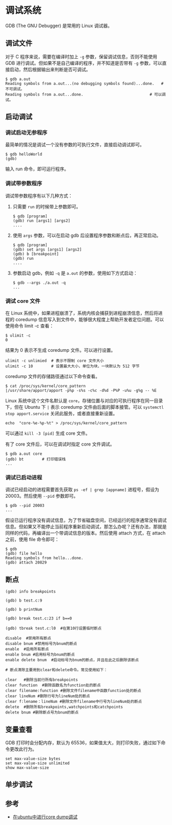 # 调试系统

GDB (The GNU Debugger) 是常用的 Linux 调试器。

## 调试文件

对于 C 程序来说，需要在编译时加上 `-g` 参数，保留调试信息，否则不能使用 GDB 进行调试。但如果不是自己编译的程序，并不知道是否带有 `-g` 参数，可以直接启动，然后根据输出来判断是否可调试。

```shell
$ gdb a.out
Reading symbols from a.out...(no debugging symbols found)...done.   # 不可调试。
Reading symbols from a.out...done.                             # 可以调试。
```

## 启动调试

### 调试启动无参程序

最简单的情况是调试一个没有参数的可执行文件，直接启动调试即可。

```shell
$ gdb helloWorld
(gdb)
```

输入 run 命令，即可运行程序。

### 调试带参数程序

调试带参数程序有以下几种方式：

1. 只需要 `run` 的时候带上参数即可。

    ```shell
    $ gdb [program]
    (gdb) run [args1] [args2]
    ....
    ```

2. 使用 `args` 参数，可以在启动 gdb 后设置程序参数和断点后，再正常启动。

    ```shell
    $ gdb [program]
    (gdb) set args [args1] [args2]
    (gdb) b [breakpoint]
    (gdb) run
    ....
    ```

3. 参数启动 gdb，例如 `-q` 是 `a.out` 的参数，使用如下方式启动：

    ```shell
    $ gdb --args ./a.out -q
    ...
    ```

### 调试 core 文件

在 Linux 系统中，如果进程崩溃了，系统内核会捕获到进程崩溃信息，然后将进程的 coredump 信息写入到文件中，能够很大程度上帮助开发者定位问题。可以使用命令 limit -c 查看：

```shell
$ ulimit -c
0
```

结果为 0 表示不生成 coredump 文件。可以进行设置。

```shell
ulimit -c unlimied  # 表示不限制 core 文件大小
ulimit -c 10        # 设置最大大小，单位为块，一块默认为 512 字节
```

coredump 文件的存储路径通过以下命令查看。

```shell
$ cat /proc/sys/kernel/core_pattern
|/usr/share/apport/apport -p%p -s%s -c%c -d%d -P%P -u%u -g%g -- %E
```

Linux 系统中这个文件名默认是 `core`，存储位置与对应的可执行程序在同一目录下，但在 Ubuntu 下 `|` 表示 coredump 文件由后面的脚本接管。可以 `systemctl stop apport.service` 关闭此服务，或者直接重新设置。

```shell
echo  "core-%e-%p-%t" > /proc/sys/kernel/core_pattern
```

可以通过 `kill -3 [pid]` 生成 core 文件。

有了 core 文件后，可以在调试时指定 core 文件调试。

```shell
$ gdb a.out core
(gdb) bt        # 打印错误栈
...
```

### 调试已启动进程

调试已经启动的进程需要首先获取 `ps -ef | grep [appname]` 进程号，假设为 20003。然后使用 `--pid` 参数即可。

```shell
$ gdb --pid 20003
...
```

假设已运行程序没有调试信息，为了节省磁盘空间，已经运行的程序通常没有调试信息。但如果又不能停止当前程序重新启动调试，那怎么办呢？还有办法，那就是同样的代码，再编译出一个带调试信息的版本。然后使用 attach 方式，在 attach 之前，使用 file 命令即可：

```shell
$ gdb
(gdb) file hello
Reading symbols from hello...done.
(gdb) attach 20829
```

## 断点

```shell
(gdb) info breakpoints

(gdb) b test.c:9

(gdb) b printNum

(gdb) break test.c:23 if b==0

(gdb) tbreak test.c:l0  #在第10行设置临时断点

disable  #禁用所有断点
disable bnum #禁用标号为bnum的断点
enable  #启用所有断点
enable bnum #启用标号为bnum的断点
enable delete bnum  #启动标号为bnum的断点，并且在此之后删除该断点

# 断点清除主要用到clear和delete命令。常见使用如下：

clear   #删除当前行所有breakpoints
clear function  #删除函数名为function处的断点
clear filename:function #删除文件filename中函数function处的断点
clear lineNum #删除行号为lineNum处的断点
clear f:lename：lineNum #删除文件filename中行号为lineNum处的断点
delete  #删除所有breakpoints,watchpoints和catchpoints
delete bnum #删除断点号为bnum的断点
```

## 变量查看

GDB 打印时会分配内存，默认为 65536，如果值太大，则打印失败，通过如下命令更改此行为。

```shell
set max-value-size bytes
set max-value-size unlimited
show max-value-size
```

## 单步调试

## 参考

- [在ubuntu中进行core dump调试](https://cloud.tencent.com/developer/article/1559454)

